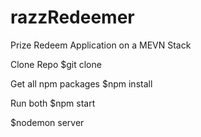 # razzRedeemer
Prize Redeem Application on a MEVN Stack

Clone Repo
$git clone <link>

Get all npm packages
$npm install

Run both
$npm start

$nodemon server